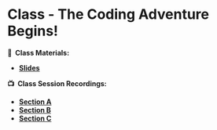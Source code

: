 <!-- .slide: data-background="./Images/header.svg" data-background-repeat="none" data-background-size="40% 40%" data-background-position="center 10%" class="header" -->
# Class - The Coding Adventure Begins!

<!-- Put a link to the slides so that students can find them -->

**📝 &nbsp;Class Materials:** 
  <!-- Put a link to the slides -->
* [**Slides**](https://docs.google.com/presentation/d/1mYbYg1Unrq1kc_65qGfW2c003AqSI0uPtn16Xb53lKw/edit#slide=id.p)

**📺 &nbsp;Class Session Recordings:**
  <!-- Put a link to the YouTube videos -->
* [**Section A**](https://www.youtube.com/watch?v=SlsNmSdIl7c)
* [**Section B**](https://www.youtube.com/watch?v=C4y8qCSxKK4)
* [**Section C**](https://youtu.be/zflyPumGrhw)
<!-- > -->
